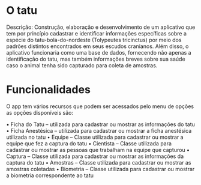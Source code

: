 <h1> O tatu </h1>

<p> Descrição: Construção, elaboração e desenvolvimento de um aplicativo que tem por princípio cadastrar e identificar informações específicas sobre a espécie do tatu-bola-do-nordeste 
  (Tolypeutes tricinctus) por meio dos padrões distintos encontrados em seus escudos cranianos. Além disso, o aplicativo funcionaria como uma base de dados, fornecendo não apenas a 
  identificação do tatu, mas também informações breves sobre sua saúde caso o animal tenha sido capturado para coleta de amostras.</p>

# Funcionalidades

  <p>O app tem vários recursos que podem ser acessados pelo <span link="https://github.com/joaovictorPegoretti/C-digo.Tatu/blob/287aa5f7a97c290c876a0b80ec71b61449d21dc9/Tatu/Menu.cs">menu de opções</span> as opções disponíveis são: </p>

•	Ficha do Tatu – utilizada para cadastrar ou mostrar as informações do tatu
•	Ficha Anestésica – utilizada para cadastrar ou mostrar a ficha anestésica utilizada no tatu
•	Equipe – Classe utilizada para cadastrar ou mostrar a equipe que fez a captura do tatu
•	Cientista – Classe utilizada para cadastrar ou mostrar as pessoas que trabalham na equipe que capturou
•	Captura – Classe utilizada para cadastrar ou mostrar as informações da captura do tatu
•	Amostras – Classe utilizada para cadastrar ou mostrar as amostras coletadas
•	Biometria – Classe utilizada para cadastrar ou mostrar a biometria correspondente ao tatu
